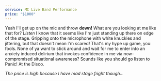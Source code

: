 ```yaml
---
service: MC Live Band Performance
price: "$1000"
---
```

Yeah I'll get up on the mic and throw **down!** What are you looking at me like that for? *Listen* I know that it seems like I'm just standing up there on edge of the stage. Gripping onto the microphone with white knuckles and jittering, but that doesn't mean I'm scared! That's my hype up game, you fools. None of ya want to stick around and wait for me to enter into an anxiety induced delirium that invokes confidence in me via now-compromised situational awareness? Sounds like you should go listen to Panic! At the Disco.

*The price is high because I have mad stage fright though...*